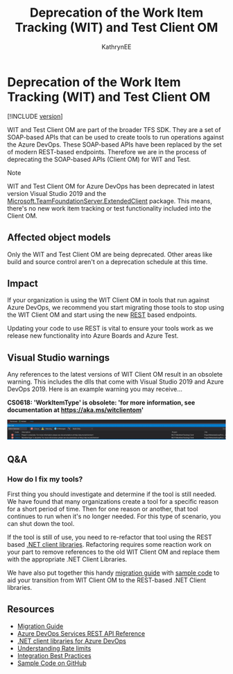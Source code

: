 ﻿---
title: Deprecation of the Work Item Tracking (WIT) and Test Client OM
titleSuffix: Azure DevOps
description: With deprecation of the WIT Client OM, you need to update your code to use REST APIs
ms.technology: devops-agile
ms.assetid: 2C636EA8-6A10-48C1-9620-F792915EBB65
ms.author: liho
author: KathrynEE
ms.topic: reference
monikerRange: "azure-devops"
ms.date: 08/29/2018
---

# Deprecation of the Work Item Tracking (WIT) and Test Client OM

[!INCLUDE [version](../../includes/version-vsts-only.md)]

WIT and Test Client OM are part of the broader TFS SDK. They are a set of SOAP-based APIs that can be used to create tools to run operations against the Azure DevOps. These SOAP-based APIs have been replaced by the set of modern REST-based endpoints. Therefore we are in the process of deprecating the SOAP-based APIs (Client OM) for WIT and Test.

> [!NOTE]
> WIT and Test Client OM for Azure DevOps has been deprecated in latest version Visual Studio 2019 and the [Microsoft.TeamFoundationServer.ExtendedClient](https://www.nuget.org/packages/Microsoft.TeamFoundationServer.ExtendedClient) package. This means, there's no new work item tracking or test functionality included into the Client OM.

## Affected object models

Only the WIT and Test Client OM are being deprecated. Other areas like build and source control aren't on a deprecation schedule at this time.

## Impact

If your organization is using the WIT Client OM in tools that run against Azure DevOps, we recommend you start migrating those tools to stop using the WIT Client OM and start using the new [REST](../index.md) based endpoints.

Updating your code to use REST is vital to ensure your tools work as we release new functionality into Azure Boards and Azure Test.

## Visual Studio warnings

Any references to the latest versions of WIT Client OM result in an obsolete warning. This includes the dlls that come with Visual Studio 2019 and Azure DevOps 2019. Here is an example warning you may receive...

**CS0618: 'WorkItemType' is obsolete: 'for more information, see documentation at <https://aka.ms/witclientom>'**

![warning message in Visual Studio](media/wit-client-om-deprecation-vs.png)

## Q&A

### How do I fix my tools?

First thing you should investigate and determine if the tool is still needed. We have found that many organizations create a tool for a specific reason for a short period of time. Then for one reason or another, that tool continues to run when it's no longer needed. For this type of scenario, you can shut down the tool.

If the tool is still of use, you need to re-refactor that tool using the REST based [.NET client libraries](./dotnet-client-libraries.md). Refactoring requires some reaction work on your part to remove references to the old WIT Client OM and replace them with the appropriate .NET Client Libraries.

We have also put together this handy [migration guide](./migration-guide.md) with [sample code](https://github.com/Microsoft/azure-devops-wit-client-om-migration-guide) to aid your transition from WIT Client OM to the REST-based .NET Client libraries.

## Resources

- [Migration Guide](./migration-guide.md)
- [Azure DevOps Services REST API Reference](../index.md)
- [.NET client libraries for Azure DevOps](./dotnet-client-libraries.md)
- [Understanding Rate limits](./rate-limits.md?tabs=new-nav)
- [Integration Best Practices](./integration-bestpractices.md)
- [Sample Code on GitHub](https://github.com/Microsoft/vsts-dotnet-samples)
